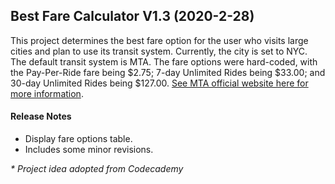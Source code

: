 ## Best Fare Calculator V1.3 (2020-2-28)
This project determines the best fare option for the user who visits large cities and plan to use its transit system.
Currently, the city is set to NYC. The default transit system is MTA. The fare options were hard-coded, with the Pay-Per-Ride fare being $2.75; 7-day Unlimited Rides being $33.00; and 30-day Unlimited Rides being $127.00. [See MTA official website here for more information](https://new.mta.info/fares-and-tolls/subway-bus-and-staten-island-railway).

#### Release Notes
- Display fare options table.
- Includes some minor revisions.

*\* Project idea adopted from Codecademy*
